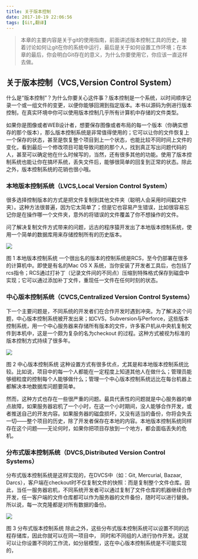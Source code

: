 ```yaml
---
title: 关于版本控制
date: 2017-10-19 22:06:56
tags: [Git,翻译]
---
```

> 本章的主要内容是关于git的使用指南，前面讲述版本控制工具的历史，接着讨论如何让git在你的系统中运行，最后是关于如何设置工作环境；在本章的最后，你会明白Git存在的意义，为什么你要使用它，你应该一直这样去做。
<!--more-->
## 关于版本控制（VCS,Version Control System）
什么是“版本控制”？为什么你要关心这件事？版本控制是一个系统，以时间顺序记录一个或一组文件的变更，以便你能够回溯到指定版本。本书以源码为例进行版本控制，在真实环境中你可以使用版本控制几乎所有计算机中存储的文件类型。

如果你是图像或者WEB设计者，想要保存图像或者布局的每一个版本（你确实想存的那个版本），那么版本控制系统是非常值得使用的；它可以让你的文件恢复上一个保存的状态，甚至是恢复整个项目到上一个状态，也能比较不同时间上文件的变化，看到最后一个修改项目可能导致问题的那个人，找到真正写出问题代码的人，甚至可以确定他在什么时候写的，当然，还有很多其他的功能。使用了版本控制系统也能让你在搞坏系统，丢失文件后，能够很简单的回复到正常的状态。除此之外，版本控制系统的花销也很小哦。

### 本地版本控制系统（LVCS,Local Version Control System）
很多选择控制版本的方式是把文件复制到其他文件夹（聪明人会采用时间戳文件夹）。这种方法很普遍，因为它太简单了；但是它也容易产生错误，比如很容易忘记你是在操作哪一个文件夹，意外的将错误的文件覆盖了你不想操作的文件。

问了解决复制文件方式带来的问题，远古的程序猿开发出了本地版本控制系统，使用一个简单的数据库用来存储控制所有的历史版本。

![](https://codefinger.cn/wp-content/uploads/2017/10/Git-Pro-1-1.png)

图 1 本地版本控制系统
一个很出名的版本的控制系统是RCS，至今仍部署在很多的计算机中。即使是有名的Mac OS X 系统，当你安装了开发者工具后，也包括了rcs指令；RCS通过打补丁（记录文件间的不同点）压缩到特殊格式保存到磁盘中实现；它可以通过添加补丁文件，重现任一文件在任何时刻的状态。

### 中心版本控制系统（CVCS,Centralized Version Control Systems）
下一个主要问题是，不同系统的开发者们在合作开发时遇到冲突。为了解决这个问题，中心版本控制系统被开发出来；如CVS，Subversion与Perforce，这些版本控制系统，用一个中心服务器来存储所有版本的文件，许多客户机从中央机复制文件到本机中，这是一个颇为复杂的名为checkout 的过程。这种方式被视为标准的版本控制方式持续了很多年。

![](https://codefinger.cn/wp-content/uploads/2017/10/Git-Pro-1-2.png)

图 2 中心版本控制系统
这种设置方式有很多优点，尤其是和本地版本控制系统比较。比如说，项目中的每一个人都能在一定程度上知道其他人在做什么；管理员能够细粒度的控制每个人能够做什么；管理一个中心版本控制系统远比在每台机器上都解决本地数据库问题要简单。

然而，这种方式也存在一些很严重的问题。最具代表性的问题就是中心服务器的单点故障，如果服务器宕机了一个小时，在这一个小时期间，没人能够合作开发，或者推送自己的开发内容。如果服务器的磁盘损坏，又没有适当的备份，你将会失去一切——整个项目的历史，除了开发者保存在本地的内容。本地版本控制系统同样存在这个问题——无论何时，如果你把项目存放到一个地方，都会面临丢失的危机。

### 分布式版本控制系统（DVCS,Distributed Version Control Systems）
分布式版本控制系统是这样实现的，在DVCS中（如：Git, Mercurial, Bazaar, Darcs），客户端在checkout时不仅复制文件的快照：而是复制整个文件仓库。因此，当任一服务器宕机，不同系统开发者可以通过复制了文件仓库的机器继续合作开发，任一客户端的文件仓库都可以作为服务器的文件备份，随时可以进行替换。所以说，每一次克隆都是对所有数据的备份。

![](https://codefinger.cn/wp-content/uploads/2017/10/Git-Pro-1-3.png)

图 3 分布式版本控制系统
除此之外，这些分布式版本控制系统可以设置不同的远程存储库，因此你就可以在同一项目中， 同时和不同组的人进行协作开发。这就可以让你设置不同的工作流，如分层模型，这在中心版本控制系统是不可能实现的，
